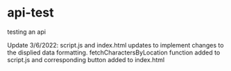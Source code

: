 # api-test
testing an api

Update 3/6/2022: 
script.js and index.html updates to implement changes to the displied data formatting.
fetchCharactersByLocation function added to script.js and corresponding button added to index.html